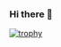 ### Hi there 👋
[![trophy](https://github-profile-trophy.vercel.app/?username=DGoncalves123)](https://github.com/ryo-ma/github-profile-trophy)


<!--
**DGoncalves123/DGoncalves123** is a ✨ _special_ ✨ repository because its `README.md` (this file) appears on your GitHub profile.

Here are some ideas to get you started:

- 🔭 I’m currently working on ...
- 🌱 I’m currently learning ...
- 👯 I’m looking to collaborate on ...
- 🤔 I’m looking for help with ...
- 💬 Ask me about ...
- 📫 How to reach me: ...
- 😄 Pronouns: ...
- ⚡ Fun fact: ...
-->
